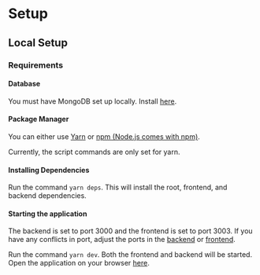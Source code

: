 # Setup

## Local Setup

### Requirements

#### Database

You must have MongoDB set up locally. Install [here](https://www.mongodb.com/download-center/community).

#### Package Manager

You can either use [Yarn](https://yarnpkg.com/lang/en/) or [npm (Node.js comes with npm)](https://nodejs.org/en/).

Currently, the script commands are only set for yarn.

#### Installing Dependencies

Run the command `yarn deps`. This will install the root, frontend, and backend dependencies.

#### Starting the application

The backend is set to port 3000 and the frontend is set to port 3003. If you have any conflicts in port, adjust the ports in the [backend](/backend/app.js) or [frontend](/frontend/webpack.dev.js).

Run the command `yarn dev`. Both the frontend and backend will be started. Open the application on your browser [here](http://localhost:3003).
